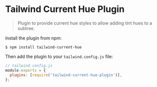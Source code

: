 # Tailwind Current Hue Plugin

> Plugin to provide current hue styles to allow adding tint hues to a subtree.

Install the plugin from npm:

```
$ npm install tailwind-current-hue
```

Then add the plugin to your `tailwind.config.js` file:

```js
// tailwind.config.js
module.exports = {
  plugins: [require('tailwind-current-hue-plugin')],
};
```
